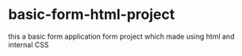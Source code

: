 # basic-form-html-project
this a basic form application form project which made using html and internal CSS
